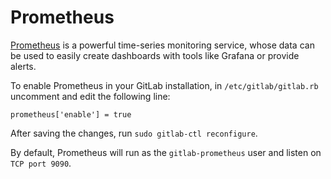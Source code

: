 # Prometheus

[Prometheus](https://prometheus.io) is a powerful time-series monitoring service, whose data can be used to easily create dashboards with tools like Grafana or provide alerts.

To enable Prometheus in your GitLab installation, in `/etc/gitlab/gitlab.rb`
uncomment and edit the following line:

```
prometheus['enable'] = true
```
After saving the changes, run `sudo gitlab-ctl reconfigure`.

By default, Prometheus will run as the `gitlab-prometheus` user and listen on `TCP port 9090`.